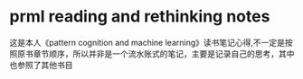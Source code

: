 # prml reading and rethinking notes
这是本人《pattern cognition and machine learning》读书笔记心得,不一定是按照原书章节顺序，所以并非是一个流水账式的笔记，主要是记录自己的思考，其中也参照了其他书目
